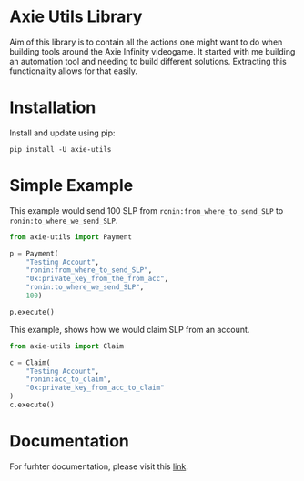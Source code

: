 # Axie Utils Library

Aim of this library is to contain all the actions one might want to do when building tools around the Axie Infinity videogame. It started with me building an automation tool and needing to build different solutions. Extracting this functionality allows for that easily.


# Installation

Install and update using pip:

```
pip install -U axie-utils
```

# Simple Example

This example would send 100 SLP from `ronin:from_where_to_send_SLP` to `ronin:to_where_we_send_SLP`.

``` python
from axie-utils import Payment

p = Payment(
    "Testing Account",
    "ronin:from_where_to_send_SLP",
    "0x:private_key_from_the_from_acc",
    "ronin:to_where_we_send_SLP",
    100)

p.execute()
```

This example, shows how we would claim SLP from an account.

``` python
from axie-utils import Claim

c = Claim(
    "Testing Account",
    "ronin:acc_to_claim",
    "0x:private_key_from_acc_to_claim"
)
c.execute()

```

# Documentation

For furhter documentation, please visit this [link]().
